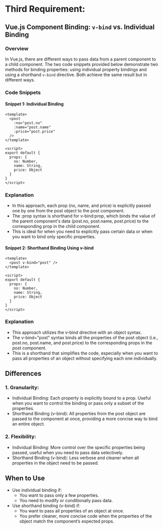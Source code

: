 # Third Requirement:

## Vue.js Component Binding: `v-bind` vs. Individual Binding

### Overview

In Vue.js, there are different ways to pass data from a parent component to a child component. The two code snippets provided below demonstrate two methods for binding properties: using individual property bindings and using a shorthand `v-bind` directive. Both achieve the same result but in different ways.

### Code Snippets

#### Snippet 1: Individual Binding

```vue
<template>
  <post
    :no="post.no"
    :name="post.name"
    :price="post.price"
  />
</template>

<script>
export default {
  props: {
    no: Number,
    name: String,
    price: Object
  }
}
</script>
```

### Explanation
- In this approach, each prop (no, name, and price) is explicitly passed one by one from the post object to the post component.
- The :prop syntax is shorthand for v-bind:prop, which binds the value of the parent component's data (post.no, post.name, post.price) to the corresponding prop in the child component.
- This is ideal for when you need to explicitly pass certain data or when you want to bind only specific properties.


#### Snippet 2: Shorthand Binding Using v-bind

```vue
<template>
  <post v-bind="post" />
</template>

<script>
export default {
  props: {
    no: Number,
    name: String,
    price: Object
  }
}
</script>
```


### Explanation
- This approach utilizes the v-bind directive with an object syntax.
- The v-bind="post" syntax binds all the properties of the post object (i.e., post.no, post.name, and post.price) to the corresponding props in the post component.
- This is a shorthand that simplifies the code, especially when you want to pass all properties of an object without specifying each one individually.


## Differences
### 1. Granularity:

- Individual Binding: Each property is explicitly bound to a prop. Useful when you want to control the binding or pass only a subset of the properties.
- Shorthand Binding (v-bind): All properties from the post object are passed to the component at once, providing a more concise way to bind an entire object.

### 2. Flexibility:

- Individual Binding: More control over the specific properties being passed, useful when you need to pass data selectively.
- Shorthand Binding (v-bind): Less verbose and cleaner when all properties in the object need to be passed.


## When to Use
- Use individual binding if:
  - You want to pass only a few properties.
  - You need to modify or conditionally pass data.
- Use shorthand binding (v-bind) if:
  - You want to pass all properties of an object at once.
  - You prefer cleaner, more concise code when the properties of the object match the component’s expected props.